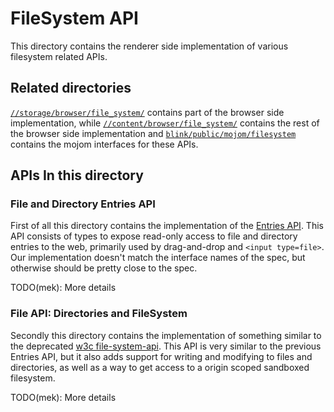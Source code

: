 # FileSystem API

This directory contains the renderer side implementation of various filesystem
related APIs.

## Related directories

[`//storage/browser/file_system/`](../../../../../storage/browser/file_system)
contains part of the browser side implementation, while
[`//content/browser/file_system/`](../../../../../content/browser/file_system)
contains the rest of the browser side implementation and
[`blink/public/mojom/filesystem`](../../../public/mojom/filesystem) contains the
mojom interfaces for these APIs.

## APIs In this directory

### File and Directory Entries API

First of all this directory contains the implementation of the
[Entries API](https://wicg.github.io/entries-api). This API consists of
types to expose read-only access to file and directory entries to the web,
primarily used by drag-and-drop and `<input type=file>`. Our implementation
doesn't match the interface names of the spec, but otherwise should be pretty
close to the spec.

TODO(mek): More details

### File API: Directories and FileSystem

Secondly this directory contains the implementation of something similar to the
deprecated [w3c file-system-api](https://www.w3.org/TR/2012/WD-file-system-api-20120417/).
This API is very similar to the previous Entries API, but it also adds support
for writing and modifying to files and directories, as well as a way to get
access to a origin scoped sandboxed filesystem.

TODO(mek): More details

